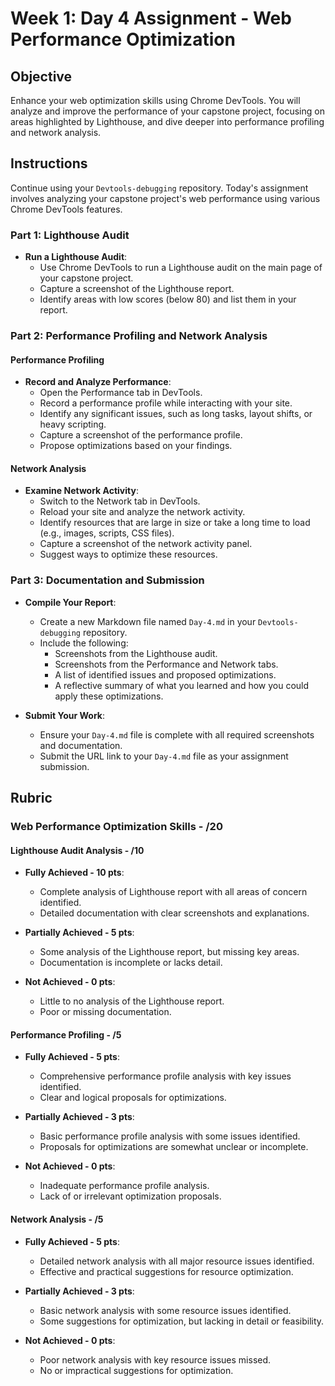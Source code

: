 # Week 1: Day 4 Assignment - Web Performance Optimization

## Objective

Enhance your web optimization skills using Chrome DevTools. You will analyze and improve the performance of your capstone project, focusing on areas highlighted by Lighthouse, and dive deeper into performance profiling and network analysis.

## Instructions

Continue using your `Devtools-debugging` repository. Today's assignment involves analyzing your capstone project's web performance using various Chrome DevTools features.

### Part 1: Lighthouse Audit

- **Run a Lighthouse Audit**:
  - Use Chrome DevTools to run a Lighthouse audit on the main page of your capstone project.
  - Capture a screenshot of the Lighthouse report.
  - Identify areas with low scores (below 80) and list them in your report.

### Part 2: Performance Profiling and Network Analysis

#### Performance Profiling

- **Record and Analyze Performance**:
  - Open the Performance tab in DevTools.
  - Record a performance profile while interacting with your site.
  - Identify any significant issues, such as long tasks, layout shifts, or heavy scripting.
  - Capture a screenshot of the performance profile.
  - Propose optimizations based on your findings.

#### Network Analysis

- **Examine Network Activity**:
  - Switch to the Network tab in DevTools.
  - Reload your site and analyze the network activity.
  - Identify resources that are large in size or take a long time to load (e.g., images, scripts, CSS files).
  - Capture a screenshot of the network activity panel.
  - Suggest ways to optimize these resources.

### Part 3: Documentation and Submission

- **Compile Your Report**:

  - Create a new Markdown file named `Day-4.md` in your `Devtools-debugging` repository.
  - Include the following:
    - Screenshots from the Lighthouse audit.
    - Screenshots from the Performance and Network tabs.
    - A list of identified issues and proposed optimizations.
    - A reflective summary of what you learned and how you could apply these optimizations.

- **Submit Your Work**:
  - Ensure your `Day-4.md` file is complete with all required screenshots and documentation.
  - Submit the URL link to your `Day-4.md` file as your assignment submission.

## Rubric

### Web Performance Optimization Skills - /20

#### Lighthouse Audit Analysis - /10

- **Fully Achieved - 10 pts**:

  - Complete analysis of Lighthouse report with all areas of concern identified.
  - Detailed documentation with clear screenshots and explanations.

- **Partially Achieved - 5 pts**:

  - Some analysis of the Lighthouse report, but missing key areas.
  - Documentation is incomplete or lacks detail.

- **Not Achieved - 0 pts**:
  - Little to no analysis of the Lighthouse report.
  - Poor or missing documentation.

#### Performance Profiling - /5

- **Fully Achieved - 5 pts**:

  - Comprehensive performance profile analysis with key issues identified.
  - Clear and logical proposals for optimizations.

- **Partially Achieved - 3 pts**:

  - Basic performance profile analysis with some issues identified.
  - Proposals for optimizations are somewhat unclear or incomplete.

- **Not Achieved - 0 pts**:
  - Inadequate performance profile analysis.
  - Lack of or irrelevant optimization proposals.

#### Network Analysis - /5

- **Fully Achieved - 5 pts**:

  - Detailed network analysis with all major resource issues identified.
  - Effective and practical suggestions for resource optimization.

- **Partially Achieved - 3 pts**:

  - Basic network analysis with some resource issues identified.
  - Some suggestions for optimization, but lacking in detail or feasibility.

- **Not Achieved - 0 pts**:
  - Poor network analysis with key resource issues missed.
  - No or impractical suggestions for optimization.
